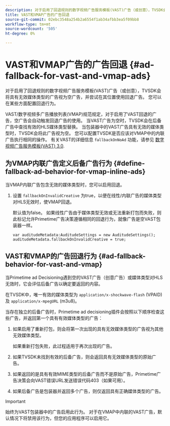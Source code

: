 ```yaml
---
description: 对于启用了回退规则的数字视频广告服务模板(VAST)广告（或创意），TVSDK会将具有无效媒体类型的广告视为空广告，并尝试在其位置使用回退广告。 您可以在某些方面配置回退行为。
title: VAST和VMAP广告的广告回退
source-git-commit: 02ebc3548a254b2a6554f1ab34afbb3ea5f09bb8
workflow-type: tm+mt
source-wordcount: '505'
ht-degree: 0%

---
```


# VAST和VMAP广告的广告回退 {#ad-fallback-for-vast-and-vmap-ads}

对于启用了回退规则的数字视频广告服务模板(VAST)广告（或创意），TVSDK会将具有无效媒体类型的广告视为空广告，并尝试在其位置使用回退广告。 您可以在某些方面配置回退行为。

VAST/数字视频多广告播放列表(VMAP)规范规定，对于启用了VAST回退的广告，空广告会自动触发回退广告的使用。 当VAST广告为空时，TVSDK会在后备广告中查找有效的HLS媒体类型替换。 当包装器中的VAST广告具有无效的媒体类型时，TVSDK会将此广告视为空。 您可以配置TVSDK是否应该对VMAP中的内联广告执行相同的操作。 有关VAST的详细信息 `fallbackOnNoAd` 功能，请参见 [数字视频广告服务模板(VAST) 3.0](https://www.iab.net/guidelines/508676/digitalvideo/vsuite/vast).

## 为VMAP内联广告定义后备广告行为 {#define-fallback-ad-behavior-for-vmap-inline-ads}

当VMAP内联广告包含无效的媒体类型时，您可以启用回退。

1. 设置 `fallbackOnInvalidCreative` 为true，以便在线性/内联广告的媒体类型对HLS无效时，使VMAP回退。

   默认值为false。 如果线性广告由于媒体类型无效或无法重新打包而失败，则此标记允许Primetime广告决策遵循相同的回退行为，就像广告是空VAST包装器一样。

   ```
   var auditudeMetadata:AuditudeSettings = new AuditudeSettings(); 
   auditudeMetadata.fallbackOnInvalidCreative = true;
   ```

## VAST和VMAP的广告回退行为 {#ad-fallback-behavior-for-vast-and-vmap}

当Primetime ad Decisioning遇到空的VAST广告（创意广告）或媒体类型对HLS无效时，它会评估后备广告以确定要返回的内容。

<!--<a id="section_9F60AF00CE9645848EAAF8C06A9E426B"></a>-->

在TVSDK中，唯一有效的媒体类型为 `application/x-shockwave-flash` (VPAID)及 `application/x-mpegURL` (m3u8)。

当存在独立的后备广告时，Primetime ad decisioning插件会按照以下顺序检查这些广告，并返回第一个具有有效媒体类型的广告：

1. 如果启用了重新打包，则会将第一次出现的具有无效媒体类型的广告视为其他无效媒体类型。

   如果重新打包失败，此过程适用于再次出现的广告。
1. 如果TVSDK未找到有效的后备广告，则会返回具有无效媒体类型的原始广告。
1. 如果返回的是具有有效MIME类型的后备广告而不是原始广告，Primetime广告决策会向VAST错误URL发送错误代码403（如果可用）。
1. 如果后备广告是包装器并返回多个广告，则仅返回具有正确媒体类型的广告。

>[!IMPORTANT]
>
>始终为VAST包装器中的广告启用此行为。 对于在VMAP中内联的VAST广告，默认情况下将禁用该行为，但您的应用程序可以启用它。

